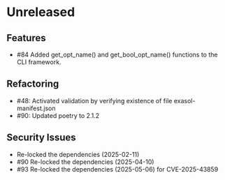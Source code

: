 # Unreleased

## Features

* #84 Added get_opt_name() and get_bool_opt_name() functions to the CLI framework.

## Refactoring

* #48: Activated validation by verifying existence of file exasol-manifest.json
* #90: Updated poetry to 2.1.2

## Security Issues

* Re-locked the dependencies (2025-02-11)
* #90 Re-locked the dependencies (2025-04-10)
* #93 Re-locked the dependencies (2025-05-06) for CVE-2025-43859

